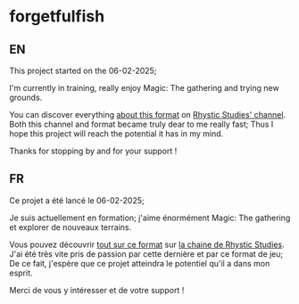 # forgetfulfish

## EN
This project started on the 06-02-2025;

I'm currently in training, really enjoy Magic: The gathering and trying new grounds.

You can discover everything [about this format](https://youtu.be/Otdgj8fBQxc?si=kkpsFRTL9Vxxs4Sy) on [Rhystic Studies' channel](https://www.youtube.com/@RhysticStudies). Both this channel and format became truly dear to me really fast; Thus I hope this project will reach the potential it has in my mind.

Thanks for stopping by and for your support !

## FR
Ce projet a été lancé le 06-02-2025;

Je suis actuellement en formation; j'aime énormément Magic: The gathering et explorer de nouveaux terrains.

Vous pouvez découvrir [tout sur ce format](https://youtu.be/Otdgj8fBQxc?si=kkpsFRTL9Vxxs4Sy) sur [la chaine de Rhystic Studies](https://www.youtube.com/@RhysticStudies). J'ai été très vite pris de passion par cette dernière et par ce format de jeu; De ce fait, j'espère que ce projet atteindra le potentiel qu'il a dans mon esprit.

Merci de vous y intéresser et de votre support !